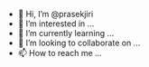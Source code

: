 - 👋 Hi, I’m @prasekjiri
- 👀 I’m interested in ...
- 🌱 I’m currently learning ...
- 💞️ I’m looking to collaborate on ...
- 📫 How to reach me ...

<!---
prasekjiri/prasekjiri is a ✨ special ✨ repository because its `README.md` (this file) appears on your GitHub profile.
You can click the Preview link to take a look at your changes.
--->
